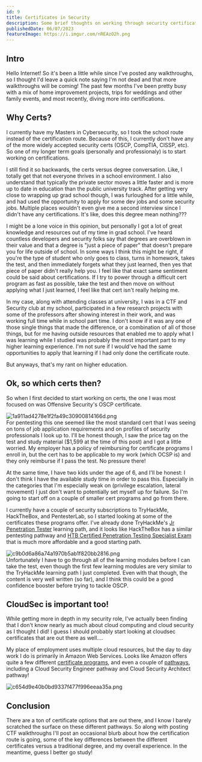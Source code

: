 ```yaml
---
id: 9
title: Certificates in Security
description: Some brief thoughts on working through security certifications
publishedDate: 06/07/2023
featureImage: https://i.imgur.com/nREAzO2h.png
---
```


## Intro
Hello Internet!
So it's been a little while since I've posted any walkthroughs, so I thought I'd leave a quick note saying I'm not dead and that more walkthroughs will be coming! The past few months I've been pretty busy with a mix of home improvement projects, trips for weddings and other family events, and most recently, diving more into certifications.

## Why Certs?
I currently have my Masters in Cybersecurity, so I took the school route instead of the certification route. Because of this, I currently don't have any of the more widely accepted security certs (OSCP, CompTIA, CISSP, etc). So one of my longer term goals (personally and professionaly) is to start working on certifications.

I still find it so backwards, the certs versus degree conversation. Like, I totally get that not everyone thrives in a school environment. I also understand that typically the private sector moves a little faster and is more up to date in education than the public university track. After getting very close to wrapping up grad school though, I was furloughed for a little while, and had used the opportunity to apply for some dev jobs and some security jobs. Multiple places wouldn't even give me a second interview since I didn't have any certifications. It's like, does this degree mean nothing???

I might be a lone voice in this opinion, but personally I got a lot of great knowledge and resources out of my time in grad school. I've heard countless developers and security folks say that degrees are overblown in their value and that a degree is "just a piece of paper" that doesn't prepare you for life outside of school. In some ways I think this might be right, if you're the type of student who only goes to class, turns in homework, takes the test, and then immediately forgets what they just learned, then yes that piece of paper didn't really help you. I feel like that exact same sentiment could be said about certifications. If I try to power through a difficult cert program as fast as possible, take the test and then move on without applying what I just learned, I feel like that cert isn't really helping me. 

In my case, along with attending classes at university, I was in a CTF and Security club at my school, participated in a few research projects with some of the professors after showing interest in their work, and was working full time while in school part time. I don't know if it was any one of those single things that made the difference, or a combination of all of those things, but for me having outside resources that enabled me to apply what I was learning while I studied was probably the most important part to my higher learning experience. I'm not sure if I would've had the same opportunities to apply that learning if I had only done the certificate route.

But anyways, that's my rant on higher education.

## Ok, so which certs then?
So when I first decided to start working on certs, the one I was most focused on was Offensive Security's OSCP certificate.

![1a911ad4278e1f2fa49c30900814166d.png](https://i.imgur.com/nREAzO2.png)\
For pentesting this one seemed like the most standard cert that I was seeing on tons of job application requirements and on profiles of security professionals I look up to. I'll be honest though, I saw the price tag on the test and study material ($1,599 at the time of this post) and I got a little worried. My employer has a policy of reimbursing for certificate programs I enroll in, but the cert has to be applicable to my work (which OCSP is) and they only reimburse if I pass the test. No pressure there!

At the same time, I have two kids under the age of 6, and I'll be honest: I don't think I have the available study time in order to pass this. Especially in the categories that I'm especially weak on (privilege escalation, lateral movement) I just don't want to potentially set myself up for failure. So I'm going to start off on a couple of smaller cert programs and go from there.

I currently have a couple of security subscriptions to TryHackMe, HackTheBox, and PentesterLab, so I started looking at some of the certificates these programs offer. I've already done TryHackMe's [Jr Penetration Tester](https://tryhackme.com/path/outline/jrpenetrationtester) learning path, and it looks like HackTheBox has a similar pentesting pathway and [HTB Certified Penetration Testing Specialist Exam](https://academy.hackthebox.com/exams/3/) that is much more affordable and a good starting path. 

![c9b0d6a86a74a1970b5ab1f820bb2816.png](https://i.imgur.com/RX0iKqr.png)\
Unfortunately I have to go through all of the learning modules before I can take the test, even though the first few learning modules are very similar to the TryHackMe learning path I just completed. Even with that though, the content is very well written (so far), and I think this could be a good confidence booster before trying to tackle OSCP.


## CloudSec is important too!
While getting more in depth in my security role, I've actually been finding that I don't know nearly as much about cloud computing and cloud security as I thought I did! I guess I should probably start looking at cloudsec certificates that are out there as well....

My place of employment uses multiple cloud resources, but the day to day work I do is primarily in Amazon Web Services. Looks like Amazon offers quite a few different [certificate programs](https://aws.amazon.com/certification/exams/?nc2=sb_ce_exm), and even a couple of [pathways](https://d1.awsstatic.com/training-and-certification/docs/AWS_certification_paths.pdf), including a Cloud Security Engineer pathway and Cloud Security Architect pathway!

![c654d9e40b0bd9337f477f996eeaa35a.png](https://i.imgur.com/8GYxDpb.png)
## Conclusion
There are a ton of certificate options that are out there, and I know I barely scratched the surface on these different pathways. So along with posting CTF walkthroughs I'll post an occasional blurb about how the certification route is going, some of the key differences between the different certificates versus a traditional degree, and my overall experience.
In the meantime, guess I better go study!




